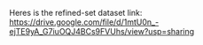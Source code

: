 Heres is the refined-set dataset link:
https://drive.google.com/file/d/1mtU0n_-ejTE9yA_G7iuOQJ4BCs9FVUhs/view?usp=sharing
